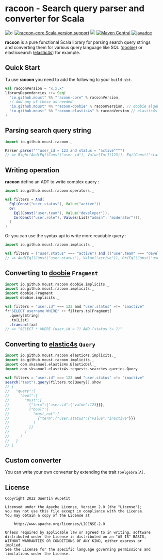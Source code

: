 racoon - Search query parser and converter for Scala
=========

![ci](https://github.io/github/moust/racoon/actions/workflows/ci.yml/badge.svg)
[![racoon-core Scala version support](https://index.scala-lang.org/moust/racoon/racoon-core/latest-by-scala-version.svg)](https://index.scala-lang.org/moust/racoon/racoon-core)
[<img src="https://img.shields.io/nexus/s/https/oss.sonatype.org/io.github.moust.racoon/racoon-core_2.13.svg?label=latest%20snapshot&style=plastic"/>](https://oss.sonatype.org/content/repositories/snapshots/io/github/moust/racoon/)
[![Maven Central](https://img.shields.io/maven-central/v/io.github.moust/racoon-core_2.12.svg)](https://maven-badges.herokuapp.com/maven-central/io.github.moust/racoon-core_2.12)
[![javadoc](https://javadoc.io/badge2/io.github.moust/racoon-core_2.12/javadoc.svg)](https://javadoc.io/doc/io.github.moust/racoon-core_2.12)

**racoon** is a pure functional Scala library for parsing search query strings and converting them for various query language like SQL ([doobie](https://github.com/tpolecat/doobie)) or elasticsearch ([elastic4s](https://github.com/sksamuel/elastic4s)) for example. 

## Quick Start

Tu use **racoon** you need to add the following to your `build.sbt`.

```scala
val racoonVersion = "x.x.x"
libraryDependencies ++= Seq(
  "io.github.moust" %% "racoon-core" % racoonVersion,
  // Add any of these as needed
  "io.github.moust" %% "racoon-doobie" % racoonVersion, // doobie algebra
  "io.github.moust" %% "racoon-elastic4s" % racoonVersion // elastic4s algebra
)
```

## Parsing search query string

```scala
import io.github.moust.racoon._

Parser.parse("""user_id = 123 and status = "active"""")
// => Right(And(Eql(Const("user_id"), Value[Int](123)), Eql(Const("status"), Value[String]("active")))
```

## Writing operation

**racoon** define an ADT to write complex query :

```scala
import io.github.moust.racoon.operators._

val filters = And(
  Eql(Const("user.status"), Value("active"))
  Or(
    Eql(Const("user.team"), Value("developer")),
    In(Const("user.role"), Values(List("admin", "moderator"))),
  )
)
```

Or you can use the syntax api to write more readable query :

```scala
import io.github.moust.racoon.implicits._

val filters = ("user.status" === "active") and (("user.team" === "developer") or ("user.role" in List("admin", "moderator")))
// => And(Eql(Const("user.status"), Value("active")), Or(Eql(Const("user.team"), Value("developer")), In(Const("user.role"), Values(List("admin", "moderator")))))
```

## Converting to [doobie](https://github.com/tpolecat/doobie) `Fragment`

```scala
import io.github.moust.racoon.doobie.implicits._
import io.github.moust.racoon.implicits._
import doobie.Fragment
import doobie.implicits._

val filters = "user.id" === 123 and "user.status" =!= "inactive"
fr"SELECT username WHERE" ++ filters.to[Fragment]
  .query[String]
  .to[List]
  .transact(xa)
// => "SELECT * WHERE (user_id = ?) AND (status != ?)"
```

## Converting to [elastic4s](https://github.com/sksamuel/elastic4s) `Query`
```scala
import io.github.moust.racoon.elastic4s.implicits._
import io.github.moust.racoon.implicits._
import com.sksamuel.elastic4s.ElasticDsl._
import com.sksamuel.elastic4s.requests.searches.queries.Query

val filters = "user.id" === 123 and "user.status" =!= "inactive"
search("test").query(filters.to[Query]).show
// {
//   "query":{
//     "bool":{
//       "must":[
//         {"term":{"user.id":{"value":123}}},
//         {"bool":{
//           "must_not":[
//             {"term":{"user.status":{"value":"inactive"}}}
//           ]
//         }}
//       ]
//     }
//   }
// }
```

## Custom converter

You can write your own converter by extending the trait `ToAlgebra[A]`.

## License

```
Copyright 2022 Quentin Aupetit

Licensed under the Apache License, Version 2.0 (the "License");
you may not use this file except in compliance with the License.
You may obtain a copy of the License at

    http://www.apache.org/licenses/LICENSE-2.0

Unless required by applicable law or agreed to in writing, software
distributed under the License is distributed on an "AS IS" BASIS,
WITHOUT WARRANTIES OR CONDITIONS OF ANY KIND, either express or implied.
See the License for the specific language governing permissions and
limitations under the License.

```